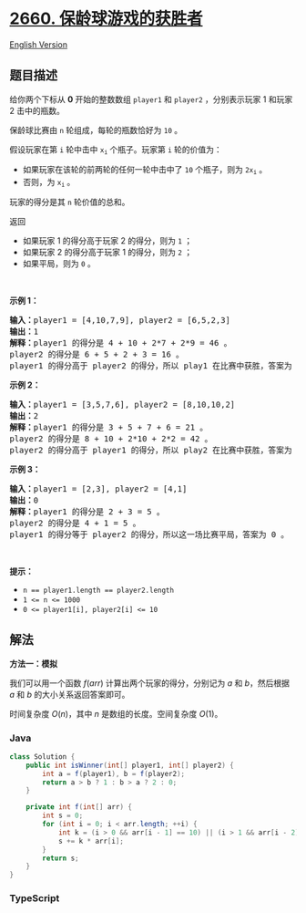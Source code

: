 # [2660. 保龄球游戏的获胜者](https://leetcode.cn/problems/determine-the-winner-of-a-bowling-game)

[English Version](/solution/2600-2699/2660.Determine%20the%20Winner%20of%20a%20Bowling%20Game/README_EN.md)

## 题目描述

<!-- 这里写题目描述 -->

<p>给你两个下标从 <strong>0</strong> 开始的整数数组 <code>player1</code> 和 <code>player2</code> ，分别表示玩家 1 和玩家 2 击中的瓶数。</p>

<p>保龄球比赛由 <code>n</code> 轮组成，每轮的瓶数恰好为 <code>10</code> 。</p>

<p>假设玩家在第 <code>i</code> 轮中击中&nbsp;<code>x<sub>i</sub></code> 个瓶子。玩家第 <code>i</code> 轮的价值为：</p>

<ul>
	<li>如果玩家在该轮的前两轮的任何一轮中击中了 <code>10</code> 个瓶子，则为 <code>2x<sub>i</sub></code> 。</li>
	<li>否则，为&nbsp;<code>x<sub>i</sub></code> 。</li>
</ul>

<p>玩家的得分是其 <code>n</code> 轮价值的总和。</p>

<p>返回</p>

<ul>
	<li>如果玩家 1 的得分高于玩家 2 的得分，则为 <code>1</code> ；</li>
	<li>如果玩家 2 的得分高于玩家 1 的得分，则为 <code>2</code> ；</li>
	<li>如果平局，则为 <code>0</code> 。</li>
</ul>

<p>&nbsp;</p>

<p><strong>示例 1：</strong></p>

<pre>
<strong>输入：</strong>player1 = [4,10,7,9], player2 = [6,5,2,3]
<strong>输出：</strong>1
<strong>解释：</strong>player1 的得分是 4 + 10 + 2*7 + 2*9 = 46 。
player2 的得分是 6 + 5 + 2 + 3 = 16 。
player1 的得分高于 player2 的得分，所以 play1 在比赛中获胜，答案为 1 。
</pre>

<p><strong>示例 2：</strong></p>

<pre>
<strong>输入：</strong>player1 = [3,5,7,6], player2 = [8,10,10,2]
<strong>输出：</strong>2
<strong>解释：</strong>player1 的得分是 3 + 5 + 7 + 6 = 21 。
player2 的得分是 8 + 10 + 2*10 + 2*2 = 42 。
player2 的得分高于 player1 的得分，所以 play2 在比赛中获胜，答案为 2 。</pre>

<p><strong>示例 3：</strong></p>

<pre>
<strong>输入：</strong>player1 = [2,3], player2 = [4,1]
<strong>输出：</strong>0
<strong>解释：</strong>player1 的得分是 2 + 3 = 5 。
player2 的得分是 4 + 1 = 5 。
player1 的得分等于 player2 的得分，所以这一场比赛平局，答案为 0 。
</pre>

<p>&nbsp;</p>

<p><strong>提示：</strong></p>

<ul>
	<li><code>n == player1.length == player2.length</code></li>
	<li><code>1 &lt;= n &lt;= 1000</code></li>
	<li><code>0 &lt;= player1[i], player2[i] &lt;= 10</code></li>
</ul>

## 解法

**方法一：模拟**

我们可以用一个函数 $f(arr)$ 计算出两个玩家的得分，分别记为 $a$ 和 $b$，然后根据 $a$ 和 $b$ 的大小关系返回答案即可。

时间复杂度 $O(n)$，其中 $n$ 是数组的长度。空间复杂度 $O(1)$。

### **Java**

```java
class Solution {
    public int isWinner(int[] player1, int[] player2) {
        int a = f(player1), b = f(player2);
        return a > b ? 1 : b > a ? 2 : 0;
    }

    private int f(int[] arr) {
        int s = 0;
        for (int i = 0; i < arr.length; ++i) {
            int k = (i > 0 && arr[i - 1] == 10) || (i > 1 && arr[i - 2] == 10) ? 2 : 1;
            s += k * arr[i];
        }
        return s;
    }
}
```

### **TypeScript**

